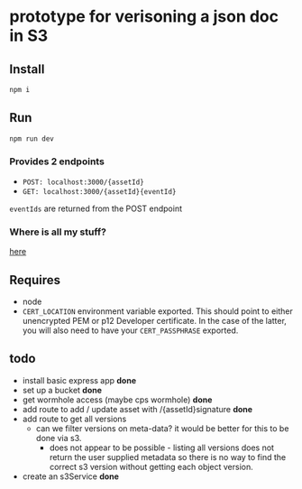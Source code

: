# prototype for verisoning a json doc in S3

## Install

```bash
npm i
```

## Run

```bash
npm run dev
```

### Provides 2 endpoints

* `POST: localhost:3000/{assetId}`
* `GET: localhost:3000/{assetId}{eventId}`

`eventIds` are returned from the POST endpoint

### Where is all my stuff?

[here](https://s3.console.aws.amazon.com/s3/buckets/cps-article-history-dev/?region=eu-west-1&tab=overview)

## Requires

* node
* `CERT_LOCATION` environment variable exported. This should point to either unencrypted PEM or p12 Developer certificate. In the case of the latter, you will also need to have your `CERT_PASSPHRASE` exported.

## todo

* install basic express app **done**
* set up a bucket **done**
* get wormhole access (maybe cps wormhole) **done**
* add route to add / update asset with /{assetId}signature **done**
* add route to get all versions
  * can we filter versions on meta-data? it would be better for this to be done via s3.
    * does not appear to be possible - listing all versions does not return the user supplied metadata so there is no way to find the correct s3 version  without getting each object version.
* create an s3Service **done**


